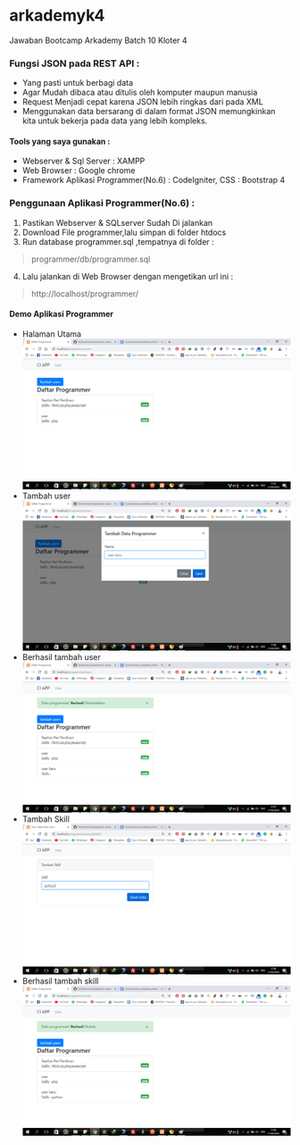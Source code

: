 # arkademyk4
Jawaban Bootcamp Arkademy Batch 10 Kloter 4

### Fungsi JSON pada REST API :
* Yang pasti untuk berbagi data
* Agar Mudah dibaca atau ditulis oleh komputer maupun manusia
* Request Menjadi cepat karena JSON lebih ringkas dari pada XML
* Menggunakan data bersarang di dalam format JSON memungkinkan kita untuk bekerja pada data yang lebih kompleks.

#### Tools yang saya gunakan :
  * Webserver & Sql Server : XAMPP
  * Web Browser : Google chrome
  * Framework Aplikasi Programmer(No.6) : CodeIgniter, CSS : Bootstrap 4

### Penggunaan Aplikasi Programmer(No.6) :
1. Pastikan Webserver & SQLserver Sudah Di jalankan
2. Download File programmer,lalu simpan di folder htdocs
3. Run database programmer.sql ,tempatnya di folder :
> programmer/db/programmer.sql
4. Lalu jalankan di Web Browser dengan mengetikan url ini :
> http://localhost/programmer/

#### Demo Aplikasi Programmer
* Halaman Utama
![demo](https://github.com/feriferdinan/arkademyk4/blob/master/programmer/demo1.png)
* Tambah user
![demo](https://github.com/feriferdinan/arkademyk4/blob/master/programmer/demo2.png)
* Berhasil tambah user
![demo](https://github.com/feriferdinan/arkademyk4/blob/master/programmer/demo3.png)
* Tambah Skill
![demo](https://github.com/feriferdinan/arkademyk4/blob/master/programmer/demo4.png)
* Berhasil tambah skill
![demo](https://github.com/feriferdinan/arkademyk4/blob/master/programmer/demo5.png)

